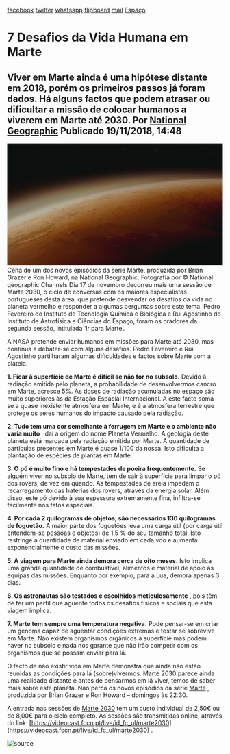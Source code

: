 [facebook](https://www.facebook.com/sharer/sharer.php?u=https%3A%2F%2Fwww.natgeo.pt%2Fespaco%2F2018%2F11%2F7-desafios-da-vida-humana-em-marte) [twitter](https://twitter.com/share?url=https%3A%2F%2Fwww.natgeo.pt%2Fespaco%2F2018%2F11%2F7-desafios-da-vida-humana-em-marte&via=natgeo&text=7%20Desafios%20da%20Vida%20Humana%20em%20Marte) [whatsapp](https://web.whatsapp.com/send?text=https%3A%2F%2Fwww.natgeo.pt%2Fespaco%2F2018%2F11%2F7-desafios-da-vida-humana-em-marte) [flipboard](https://share.flipboard.com/bookmarklet/popout?v=2&title=7%20Desafios%20da%20Vida%20Humana%20em%20Marte&url=https%3A%2F%2Fwww.natgeo.pt%2Fespaco%2F2018%2F11%2F7-desafios-da-vida-humana-em-marte) [mail](mailto:?subject=NatGeo&body=https%3A%2F%2Fwww.natgeo.pt%2Fespaco%2F2018%2F11%2F7-desafios-da-vida-humana-em-marte%20-%207%20Desafios%20da%20Vida%20Humana%20em%20Marte) [Espaço](https://www.natgeo.pt/espaco) 
# 7 Desafios da Vida Humana em Marte 
## Viver em Marte ainda é uma hipótese distante em 2018, porém os primeiros passos já foram dados. Há alguns factos que podem atrasar ou dificultar a missão de colocar humanos a viverem em Marte até 2030. Por [National Geographic](https://www.natgeo.pt/autor/national-geographic) Publicado 19/11/2018, 14:48 
![Cena de um dos novos episódios da série Marte, produzida pela National Geographic.](img/files_styles_image_00_public_worldsapart_ep_0_cgi_mars_0.jpg)
Cena de um dos novos episódios da série Marte, produzida por Brian Grazer e Ron Howard, na National Geographic. Fotografia por © National geographic Channels Dia 17 de novembro decorreu mais uma sessão de Marte 2030, o ciclo de conversas com os maiores especialistas portugueses desta área, que pretende desvendar os desafios da vida no planeta vermelho e responder a algumas perguntas sobre este tema. Pedro Fevereiro do Instituto de Tecnologia Química e Biológica e Rui Agostinho do Instituto de Astrofísica e Ciências do Espaço, foram os oradores da segunda sessão, intitulada ‘Ir para Marte’. 

A NASA pretende enviar humanos em missões para Marte até 2030, mas continua a debater-se com alguns desafios. Pedro Fevereiro e Rui Agostinho partilharam algumas dificuldades e factos sobre Marte com a plateia. 

**1. Ficar à superfície de Marte é difícil se não for no subsolo.** Devido à radiação emitida pelo planeta, a probabilidade de desenvolvermos cancro em Marte, acresce 5%. As doses de radiação acumuladas no espaço são muito superiores às da Estação Espacial Internacional. A este facto soma-se a quase inexistente atmosfera em Marte, e é a atmosfera terrestre que protege os seres humanos do impacto causado pela radiação. 

**2. Tudo tem uma cor semelhante à ferrugem em Marte e o ambiente não varia muito** , daí a origem do nome Planeta Vermelho. A geologia deste planeta está marcada pela radiação emitida por Marte. A quantidade de partículas presentes em Marte é quase 1/100 da nossa. Isto dificulta a plantação de espécies de plantas em Marte. 

**3. O pó é muito fino e há tempestades de poeira frequentemente.** Se alguém viver no subsolo de Marte, tem de sair à superfície para limpar o pó dos rovers, de vez em quando. As tempestades de areia impedem o recarregamento das baterias dos rovers, através da energia solar. Além disso, este pó devido à sua espessura extremamente fina, infiltra-se facilmente nos fatos espaciais. 

**4. Por cada 2 quilogramas de objetos, são necessários 130 quilogramas de foguetão.** A maior parte dos foguetões leva uma carga útil (por carga útil entendem-se pessoas e objetos) de 1.5 % do seu tamanho total. Isto restringe a quantidade de material enviado em cada voo e aumenta exponencialmente o custo das missões. 

**5. A viagem para Marte ainda demora cerca de oito meses.** Isto implica uma grande quantidade de combustível, alimentos e material de apoio às equipas das missões. Enquanto por exemplo, para a Lua, demora apenas 3 dias. 

**6. Os astronautas são testados e escolhidos meticulosamente** , pois têm de ter um perfil que aguente todos os desafios físicos e sociais que esta viagem implica. 

**7. Marte tem sempre uma temperatura negativa.** Pode pensar-se em criar um genoma capaz de aguentar condições extremas e testar se sobrevive em Marte. Não existem organismos orgânicos à superfície mas podem haver no subsolo e nada nos garante que não irão competir com os organismos que se possam enviar para lá. 

O facto de não existir vida em Marte demonstra que ainda não estão reunidas as condições para lá (sobre)vivermos. Marte 2030 parece ainda uma realidade distante e antes de pensarmos em lá viver, temos de saber mais sobre este planeta. Não perca os novos episódios da série [Marte](https://www.natgeo.pt/espaco/2018/10/marte-regressa-com-desafios-entre-ciencia-e-industria) , produzida por Brian Grazer e Ron Howard – domingos às 22:30. 

A entrada nas sessões de [Marte 2030](https://www.ccb.pt/Default/pt/Programacao/LiteraturaEPensamento?a=1551) tem um custo individual de 2,50€ ou de 8,00€ para o ciclo completo. As sessões são transmitidas online, através do link: [https://videocast.fccn.pt/live/id_fc_ul/marte2030](https://videocast.fccn.pt/live/id_fc_ul/marte2030) . 



![source](https://www.natgeo.pt/espaco/2018/11/7-desafios-da-vida-humana-em-marte)